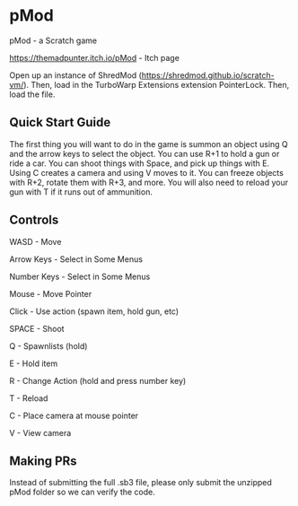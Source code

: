 # pMod
pMod - a Scratch game

https://themadpunter.itch.io/pMod - Itch page

Open up an instance of ShredMod (https://shredmod.github.io/scratch-vm/). Then, load in the TurboWarp Extensions extension PointerLock. Then, load the file.

## Quick Start Guide

The first thing you will want to do in the game is summon an object using Q and the arrow keys to select the object. You can use R+1 to hold a gun or ride a car. You can shoot things with Space, and pick up things with E. Using C creates a camera and using V moves to it. You can freeze objects with R+2, rotate them with R+3, and more. You will also need to reload your gun with T if it runs out of ammunition.

## Controls

WASD - Move

Arrow Keys - Select in Some Menus

Number Keys - Select in Some Menus

Mouse - Move Pointer

Click - Use action (spawn item, hold gun, etc)

SPACE - Shoot

Q - Spawnlists (hold)

E - Hold item

R - Change Action (hold and press number key)

T - Reload

C - Place camera at mouse pointer

V - View camera

## Making PRs

Instead of submitting the full .sb3 file, please only submit the unzipped pMod folder so we can verify the code.
